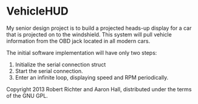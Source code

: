 # VehicleHUD

My senior design project is to build a projected heads-up
display for a car that is projected on to the windshield. This system will
pull vehicle information from the OBD jack located in all modern cars.

The initial software implementation will have only two steps: 
 
1. Initialize the serial connection struct
2. Start the serial connection.
3. Enter an infinite loop, displaying speed and RPM periodically.

Copyright 2013 Robert Richter and Aaron Hall, distributed under the terms of the GNU GPL.